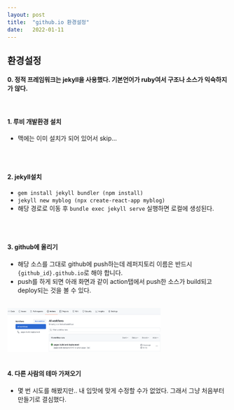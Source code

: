 ```yaml
---
layout: post
title:  "github.io 환경설정"
date:   2022-01-11
---
```

## 환경설정
#### 0. 정적 프레임워크는 jekyll을 사용했다. 기본언어가 ruby여서 구조나 소스가 익숙하지가 않다.
<br />

#### 1. 루비 개발환경 설치
- 맥에는 이미 설치가 되어 있어서 skip...
<br />
<br />

#### 2. jekyll설치
- `gem install jekyll bundler (npm install)`
- `jekyll new myblog (npx create-react-app myblog)`
- 해당 경로로 이동 후 `bundle exec jekyll serve` 실행하면 로컬에 생성된다.
<br />
<br />

#### 3. github에 올리기
- 해당 소스를 그대로 github에 push하는데 레퍼지토리 이름은 반드시 `{github_id}.github.io`로 해야 합니다.
- push를 하게 되면 아래 화면과 같이 action탭에서 push한 소스가 build되고 deploy되는 것을 볼 수 있다.
<br />
<img src="../assets/images/github_action.png" width="350px" height="100px">
<br />
<br />

#### 4. 다른 사람의 테마 가져오기
- 몇 번 시도를 해봤지만.. 내 입맛에 맞게 수정할 수가 없었다. 그래서 그냥 처음부터 만들기로 결심했다.